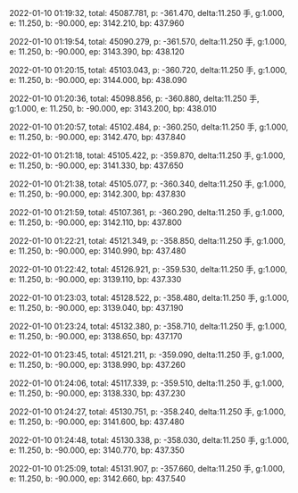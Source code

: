 2022-01-10 01:19:32, total: 45087.781, p: -361.470, delta:11.250 手, g:1.000, e: 11.250, b: -90.000, ep: 3142.210, bp: 437.960

2022-01-10 01:19:54, total: 45090.279, p: -361.570, delta:11.250 手, g:1.000, e: 11.250, b: -90.000, ep: 3143.390, bp: 438.120

2022-01-10 01:20:15, total: 45103.043, p: -360.720, delta:11.250 手, g:1.000, e: 11.250, b: -90.000, ep: 3144.000, bp: 438.090

2022-01-10 01:20:36, total: 45098.856, p: -360.880, delta:11.250 手, g:1.000, e: 11.250, b: -90.000, ep: 3143.200, bp: 438.010

2022-01-10 01:20:57, total: 45102.484, p: -360.250, delta:11.250 手, g:1.000, e: 11.250, b: -90.000, ep: 3142.470, bp: 437.840

2022-01-10 01:21:18, total: 45105.422, p: -359.870, delta:11.250 手, g:1.000, e: 11.250, b: -90.000, ep: 3141.330, bp: 437.650

2022-01-10 01:21:38, total: 45105.077, p: -360.340, delta:11.250 手, g:1.000, e: 11.250, b: -90.000, ep: 3142.300, bp: 437.830

2022-01-10 01:21:59, total: 45107.361, p: -360.290, delta:11.250 手, g:1.000, e: 11.250, b: -90.000, ep: 3142.110, bp: 437.800

2022-01-10 01:22:21, total: 45121.349, p: -358.850, delta:11.250 手, g:1.000, e: 11.250, b: -90.000, ep: 3140.990, bp: 437.480

2022-01-10 01:22:42, total: 45126.921, p: -359.530, delta:11.250 手, g:1.000, e: 11.250, b: -90.000, ep: 3139.110, bp: 437.330

2022-01-10 01:23:03, total: 45128.522, p: -358.480, delta:11.250 手, g:1.000, e: 11.250, b: -90.000, ep: 3139.040, bp: 437.190

2022-01-10 01:23:24, total: 45132.380, p: -358.710, delta:11.250 手, g:1.000, e: 11.250, b: -90.000, ep: 3138.650, bp: 437.170

2022-01-10 01:23:45, total: 45121.211, p: -359.090, delta:11.250 手, g:1.000, e: 11.250, b: -90.000, ep: 3138.990, bp: 437.260

2022-01-10 01:24:06, total: 45117.339, p: -359.510, delta:11.250 手, g:1.000, e: 11.250, b: -90.000, ep: 3138.330, bp: 437.230

2022-01-10 01:24:27, total: 45130.751, p: -358.240, delta:11.250 手, g:1.000, e: 11.250, b: -90.000, ep: 3141.600, bp: 437.480

2022-01-10 01:24:48, total: 45130.338, p: -358.030, delta:11.250 手, g:1.000, e: 11.250, b: -90.000, ep: 3140.770, bp: 437.350

2022-01-10 01:25:09, total: 45131.907, p: -357.660, delta:11.250 手, g:1.000, e: 11.250, b: -90.000, ep: 3142.660, bp: 437.540